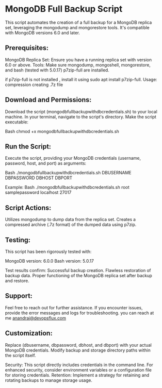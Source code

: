 # MongoDB Full Backup Script

This script automates the creation of a full backup for a MongoDB replica set, leveraging the mongodump and mongorestore tools. It's compatible with MongoDB versions 6.0 and later.

## Prerequisites:

MongoDB Replica Set: Ensure you have a running replica set with version 6.0 or above.
Tools: Make sure mongodump, mongoshell, mongorestore, and bash (tested with 5.0.17) p7zip-full are installed.

if p7zip-full is not installed  , install it using sudo apt install p7zip-full.
Usage:
compression creating .7z file 

## Download and Permissions:
Download the script (mongodbfullbackupwithdbcredentials.sh) to your local machine. In your terminal, navigate to the script's directory. Make the script executable:

Bash
chmod +x mongodbfullbackupwithdbcredentials.sh

## Run the Script:
Execute the script, providing your MongoDB credentials (username, password, host, and port) as arguments:

Bash
./mongodbfullbackupwithdbcredentials.sh DBUSERNAME DBPASSWORD DBHOST DBPORT

Example:
Bash
./mongodbfullbackupwithdbcredentials.sh root samplepassword localhost 27017

## Script Actions:

Utilizes mongodump to dump data from the replica set.
Creates a compressed archive (.7z format) of the dumped data using p7zip.


## Testing:

This script has been rigorously tested with:

MongoDB version: 6.0.0
Bash version: 5.0.17

Test results confirm:
Successful backup creation.
Flawless restoration of backup data.
Proper functioning of the MongoDB replica set after backup and restore.

## Support:
Feel free to reach out for further assistance. If you encounter issues, provide the error messages and logs for troubleshooting.
you can reach at me anandrai@devopsflux.com

## Customization:

Replace (dbusername, dbpassword, dbhost, and dbport)  with your actual MongoDB credentials.
Modify backup and storage directory paths within the script itself.

Security: This script directly includes credentials in the command line. For enhanced security, consider environment variables or a configuration file for storing credentials.
Retention: Implement a strategy for retaining and rotating backups to manage storage usage.
